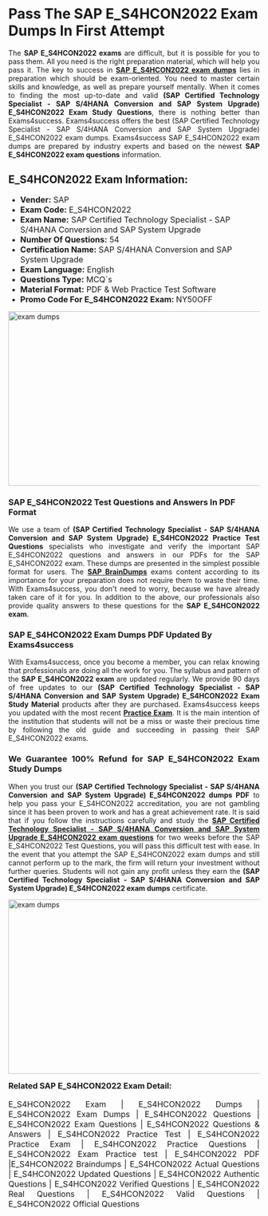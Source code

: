 <h1><strong><strong>Pass The SAP E_S4HCON2022 Exam Dumps In First Attempt</strong></strong></h1> <p style="text-align:justify">The <strong>SAP E_S4HCON2022 exams</strong> are difficult, but it is possible for you to pass them. All you need is the right preparation material, which will help you pass it. The key to success in <a href="https://www.exams4success.com/sap/e_s4hcon2022-pdf-exam-dumps"><strong>SAP E_S4HCON2022 exam dumps</strong></a> lies in preparation which should be exam-oriented. You need to master certain skills and knowledge, as well as prepare yourself mentally. When it comes to finding the most up-to-date and valid <strong>(SAP Certified Technology Specialist - SAP S/4HANA Conversion and SAP System Upgrade) E_S4HCON2022 Exam Study Questions</strong>, there is nothing better than Exams4success. Exams4success offers the best (SAP Certified Technology Specialist - SAP S/4HANA Conversion and SAP System Upgrade) E_S4HCON2022 exam dumps. Exams4success SAP E_S4HCON2022 exam dumps are prepared by industry experts and based on the newest <strong>SAP E_S4HCON2022 exam questions</strong> information.</p> <h2><strong><strong>E_S4HCON2022 Exam Information:</strong></strong></h2> <ul> <li><span style="font-size:16px"><strong>Vender:</strong> SAP</span></li> <li><span style="font-size:16px"><strong>Exam Code:</strong> E_S4HCON2022</span></li> <li><span style="font-size:16px"><strong>Exam Name:</strong> SAP Certified Technology Specialist - SAP S/4HANA Conversion and SAP System Upgrade</span></li> <li><span style="font-size:16px"><strong>Number Of Questions:</strong> 54</span></li> <li><span style="font-size:16px"><strong>Certification Name:</strong> SAP S/4HANA Conversion and SAP System Upgrade</span></li> <li><span style="font-size:16px"><strong>Exam Language:</strong> English</span></li> <li><span style="font-size:16px"><strong>Questions Type:</strong> MCQ`s</span></li> <li><span style="font-size:16px"><strong>Material Format:</strong> PDF & Web Practice Test Software</span></li> <li><span style="font-size:16px"><strong>Promo Code For E_S4HCON2022 Exam: </strong>NY50OFF</span></li> </ul> <p><a href="https://www.exams4success.com/sap/e_s4hcon2022-pdf-exam-dumps" rel="no-follow"><img alt="exam dumps" src="https://www.certcollections.com/uploads/content/infrist1.png" style="height:350px; width:750px" /></a></p> <h3><strong>SAP E_S4HCON2022 Test Questions and Answers In PDF Format</strong></h3> <p style="text-align:justify">We use a team of <strong>(SAP Certified Technology Specialist - SAP S/4HANA Conversion and SAP System Upgrade) E_S4HCON2022 Practice Test Questions</strong> specialists who investigate and verify the important SAP E_S4HCON2022 questions and answers in our PDFs for the SAP E_S4HCON2022 exam. These dumps are presented in the simplest possible format for users. The <a href="https://www.exams4success.com/sap-exam-dumps"><strong>SAP BrainDumps</strong></a> exams content according to its importance for your preparation does not require them to waste their time. With Exams4success, you don't need to worry, because we have already taken care of it for you. In addition to the above, our professionals also provide quality answers to these questions for the<strong> SAP E_S4HCON2022 exam</strong>.</p> <h3><strong> SAP E_S4HCON2022 Exam Dumps PDF Updated By Exams4success</strong></h3> <p style="text-align:justify">With Exams4success, once you become a member, you can relax knowing that professionals are doing all the work for you. The syllabus and pattern of the <strong>SAP E_S4HCON2022 exam </strong>are updated regularly. We provide 90 days of free updates to our <strong>(SAP Certified Technology Specialist - SAP S/4HANA Conversion and SAP System Upgrade) E_S4HCON2022 Exam Study Material</strong> products after they are purchased. Exams4success keeps you updated with the most recent <a href="https://www.exams4success.com/"><strong>Practice Exam</strong></a>. It is the main intention of the institution that students will not be a miss or waste their precious time by following the old guide and succeeding in passing their SAP E_S4HCON2022 exams.</p> <h3 style="text-align:justify"><strong>We Guarantee 100% Refund for SAP E_S4HCON2022 Exam Study Dumps</strong></h3> <p style="text-align:justify">When you trust our <strong>(SAP Certified Technology Specialist - SAP S/4HANA Conversion and SAP System Upgrade) E_S4HCON2022 dumps PDF</strong> to help you pass your E_S4HCON2022 accreditation, you are not gambling since it has been proven to work and has a great achievement rate. It is said that if you follow the instructions carefully and study the <a href="https://www.exams4success.com/sap/e_s4hcon2022-pdf-exam-dumps"><strong>SAP Certified Technology Specialist - SAP S/4HANA Conversion and SAP System Upgrade E_S4HCON2022 exam questions</strong></a> for two weeks before the SAP E_S4HCON2022 Test Questions, you will pass this difficult test with ease. In the event that you attempt the SAP E_S4HCON2022 exam dumps and still cannot perform up to the mark, the firm will return your investment without further queries. Students will not gain any profit unless they earn the <strong>(SAP Certified Technology Specialist - SAP S/4HANA Conversion and SAP System Upgrade) E_S4HCON2022 exam dumps</strong> certificate.</p> <p style="text-align:justify"><a href="https://www.exams4success.com/sap/e_s4hcon2022-pdf-exam-dumps" rel="no-follow"><img alt="exam dumps" src="https://www.certcollections.com/uploads/content/free_demo1.png" style="height:350px; width:750px" /></a></p> <p style="text-align:justify"><span style="font-size:16px"><strong>Related SAP E_S4HCON2022 Exam Detail:</strong></span><br /> <br /> <span style="font-size:16px">E_S4HCON2022 Exam | E_S4HCON2022 Dumps | E_S4HCON2022 Exam Dumps | E_S4HCON2022 Questions | E_S4HCON2022 Exam Questions | E_S4HCON2022 Questions & Answers | E_S4HCON2022 Practice Test | E_S4HCON2022 Practice Exam | E_S4HCON2022 Practice Questions | E_S4HCON2022 Exam Practice test | E_S4HCON2022 PDF |E_S4HCON2022 Braindumps | E_S4HCON2022 Actual Questions | E_S4HCON2022 Updated Questions | E_S4HCON2022 Authentic Questions | E_S4HCON2022 Verified Questions | E_S4HCON2022 Real Questions | E_S4HCON2022 Valid Questions | E_S4HCON2022 Official Questions</span></p>
